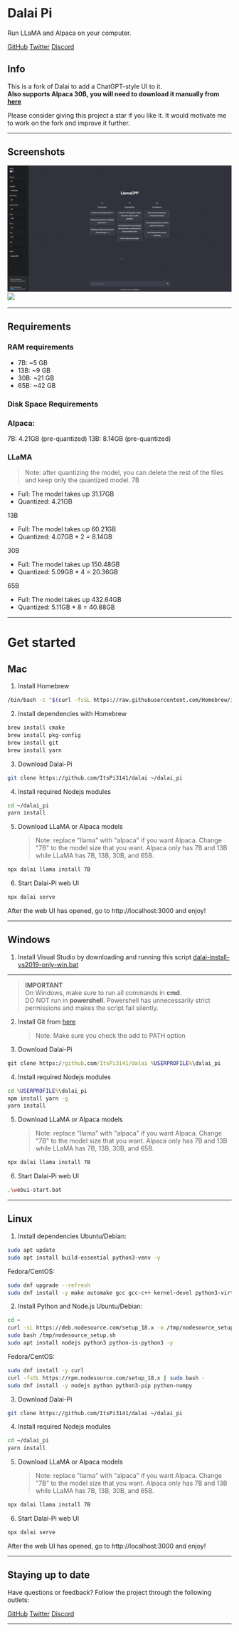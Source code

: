 # Dalai Pi

Run LLaMA and Alpaca on your computer.

<a href="https://github.com/cocktailpeanut/dalai" class='inverse btn'><i class="fa-brands fa-github"></i> GitHub</a>
<a href="https://twitter.com/cocktailpeanut" class='inverse btn'><i class="fa-brands fa-twitter"></i> Twitter</a>
<a href="https://discord.gg/XahBUrbVwz" class='inverse btn'><i class="fa-brands fa-discord"></i> Discord</a>

## Info

This is a fork of Dalai to add a ChatGPT-style UI to it.  
**Also supports Alpaca 30B, you will need to download it manually from [here](https://huggingface.co/Pi3141/alpaca-30B-ggml)**

Please consider giving this project a star if you like it. It would motivate me to work on the fork and improve it further.

---

## Screenshots
![](https://raw.githubusercontent.com/ItsPi3141/dalai/main/docs/dalai.gif)
![](https://raw.githubusercontent.com/ItsPi3141/dalai/main/docs/alpaca.gif)

---

## Requirements

### RAM requirements

- 7B: ~5 GB
- 13B: ~9 GB
- 30B: ~21 GB
- 65B: ~42 GB

### Disk Space Requirements

### Alpaca:

7B: 4.21GB (pre-quantized)
13B: 8.14GB (pre-quantized)

### LLaMA

> Note: after quantizing the model, you can delete the rest of the files and keep only the quantized model.
> 7B

- Full: The model takes up 31.17GB
- Quantized: 4.21GB

13B

- Full: The model takes up 60.21GB
- Quantized: 4.07GB \* 2 = 8.14GB

30B

- Full: The model takes up 150.48GB
- Quantized: 5.09GB \* 4 = 20.36GB

65B

- Full: The model takes up 432.64GB
- Quantized: 5.11GB \* 8 = 40.88GB

---

# Get started

## Mac

1. Install Homebrew

```sh
/bin/bash -c "$(curl -fsSL https://raw.githubusercontent.com/Homebrew/install/HEAD/install.sh)"
```

2. Install dependencies with Homebrew

```sh
brew install cmake
brew install pkg-config
brew install git
brew install yarn
```

3. Download Dalai-Pi

```sh
git clone https://github.com/ItsPi3141/dalai ~/dalai_pi
```

4. Install required Nodejs modules

```sh
cd ~/dalai_pi
yarn install
```

5. Download LLaMA or Alpaca models
   > Note: replace "llama" with "alpaca" if you want Alpaca. Change "7B" to the model size that you want. Alpaca only has 7B and 13B while LLaMA has 7B, 13B, 30B, and 65B.

```sh
npx dalai llama install 7B
```

6. Start Dalai-Pi web UI

```sh
npx dalai serve
```

After the web UI has opened, go to http://localhost:3000 and enjoy!

---

## Windows

1. Install Visual Studio by downloading and running this script
   [dalai-install-vs2019-only-win.bat](https://github.com/ItsPi3141/dalai/blob/main/setup-scripts/dalai-install-vs2019-only-win.bat)

---

> **IMPORTANT**  
> On Windows, make sure to run all commands in **cmd**.  
> DO NOT run in **powershell**. Powershell has unnecessarily strict permissions and makes the script fail silently.

2. Install Git from [here](https://git-scm.com/downloads)

   > Note: Make sure you check the add to PATH option

3. Download Dalai-Pi

```cmd
git clone https://github.com/ItsPi3141/dalai %USERPROFILE%\dalai_pi
```

4. Install required Nodejs modules

```cmd
cd %USERPROFILE%\dalai_pi
npm install yarn -g
yarn install
```

5. Download LLaMA or Alpaca models
   > Note: replace "llama" with "alpaca" if you want Alpaca. Change "7B" to the model size that you want. Alpaca only has 7B and 13B while LLaMA has 7B, 13B, 30B, and 65B.

```sh
npx dalai llama install 7B
```

6. Start Dalai-Pi web UI

```sh
.\webui-start.bat
```

---

## Linux

1. Install dependencies
   Ubuntu/Debian:

```sh
sudo apt update
sudo apt install build-essential python3-venv -y
```

Fedora/CentOS:

```sh
sudo dnf upgrade --refresh
sudo dnf install -y make automake gcc gcc-c++ kernel-devel python3-virtualenv
```

2. Install Python and Node.js
   Ubuntu/Debian:

```sh
cd ~
curl -sL https://deb.nodesource.com/setup_18.x -o /tmp/nodesource_setup.sh
sudo bash /tmp/nodesource_setup.sh
sudo apt install nodejs python3 python-is-python3 -y
```

Fedora/CentOS:

```sh
sudo dnf install -y curl
curl -fsSL https://rpm.nodesource.com/setup_18.x | sudo bash -
sudo dnf install -y nodejs python python3-pip python-numpy
```

3. Download Dalai-Pi

```sh
git clone https://github.com/ItsPi3141/dalai ~/dalai_pi
```

4. Install required Nodejs modules

```sh
cd ~/dalai_pi
yarn install
```

5. Download LLaMA or Alpaca models
   > Note: replace "llama" with "alpaca" if you want Alpaca. Change "7B" to the model size that you want. Alpaca only has 7B and 13B while LLaMA has 7B, 13B, 30B, and 65B.

```sh
npx dalai llama install 7B
```

6. Start Dalai-Pi web UI

```sh
npx dalai serve
```

After the web UI has opened, go to http://localhost:3000 and enjoy!

---

## Staying up to date

Have questions or feedback? Follow the project through the following outlets:

<a href="https://github.com/cocktailpeanut/dalai" class='inverse btn'><i class="fa-brands fa-github"></i> GitHub</a>
<a href="https://twitter.com/cocktailpeanut" class='inverse btn'><i class="fa-brands fa-twitter"></i> Twitter</a>
<a href="https://discord.gg/XahBUrbVwz" class='inverse btn'><i class="fa-brands fa-discord"></i> Discord</a>

---
